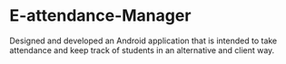 # E-attendance-Manager
Designed and developed an Android application that is intended to take attendance and keep track of students in an alternative and client way.
